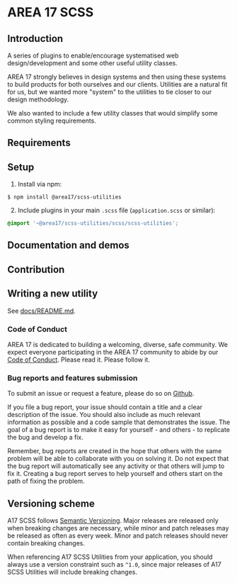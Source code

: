 # AREA 17 SCSS

## Introduction

A series of plugins to enable/encourage systematised web design/development and some other useful utility classes.

AREA 17 strongly believes in design systems and then using these systems to build products for both ourselves and our clients. Utilities are a natural fit for us, but we wanted more "system" to the utilities to tie closer to our design methodology.

We also wanted to include a few utility classes that would simplify some common styling requirements.

## Requirements


## Setup

1. Install via npm:

```shell
$ npm install @area17/scss-utilities
```

2. Include plugins in your main `.scss` file (`application.scss` or similar):

```CSS
@import '~@area17/scss-utilities/scss/scss-utilities';
```

## Documentation and demos


## Contribution

## Writing a new utility

See [docs/README.md](https://github.com/area17/scss-utilities/blob/main/docs/README.md).

### Code of Conduct

AREA 17 is dedicated to building a welcoming, diverse, safe community. We expect everyone participating in the AREA 17 community to abide by our [Code of Conduct](CODE_OF_CONDUCT.md). Please read it. Please follow it.

### Bug reports and features submission

To submit an issue or request a feature, please do so on [Github](https://github.com/area17/scss-utilities/issues).

If you file a bug report, your issue should contain a title and a clear description of the issue. You should also include as much relevant information as possible and a code sample that demonstrates the issue. The goal of a bug report is to make it easy for yourself - and others - to replicate the bug and develop a fix.

Remember, bug reports are created in the hope that others with the same problem will be able to collaborate with you on solving it. Do not expect that the bug report will automatically see any activity or that others will jump to fix it. Creating a bug report serves to help yourself and others start on the path of fixing the problem.

## Versioning scheme

A17 SCSS follows [Semantic Versioning](https://semver.org/). Major releases are released only when breaking changes are necessary, while minor and patch releases may be released as often as every week. Minor and patch releases should never contain breaking changes.

When referencing A17 SCSS Utilities from your application, you should always use a version constraint such as `^1.0`, since major releases of A17 SCSS Utilities  will include breaking changes.
